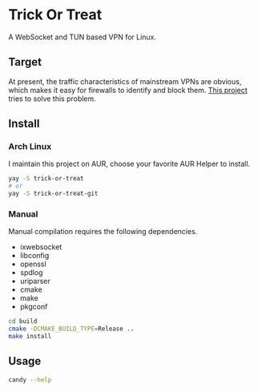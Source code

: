 # Trick Or Treat

A WebSocket and TUN based VPN for Linux.

## Target

At present, the traffic characteristics of mainstream VPNs are obvious, which makes it easy for firewalls to identify and block them. [This project](docs/design.md) tries to solve this problem.

## Install

### Arch Linux

I maintain this project on AUR, choose your favorite AUR Helper to install.

```bash
yay -S trick-or-treat
# or
yay -S trick-or-treat-git
```

### Manual

Manual compilation requires the following dependencies.

- ixwebsocket
- libconfig
- openssl
- spdlog
- uriparser
- cmake
- make
- pkgconf

```bash
cd build
cmake -DCMAKE_BUILD_TYPE=Release ..
make install
```

## Usage

```bash
candy --help
```
